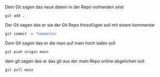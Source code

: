 Dem Git sagen das neue datein in der Repo vorhanden sind
```cmd
git add .
```

Der Git sagen das er sie der Git Repo hinzufügen soll mit einem kommentar
```cmd
git commit -m "kommentar
```

Dem Git sagen das er die repo auf main hoch laden soll
```cmd
git push origin main
```

dem git sagen das er das git aus der main Repo online  abgelichen soll
```cmd
git pull main
```
